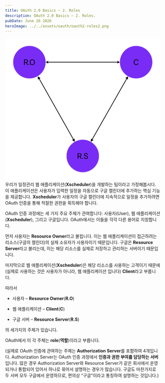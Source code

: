 ```yaml
---
title: OAuth 2.0 Basics – 2. Roles
description: OAuth 2.0 Basics – 2. Roles.
pubDate: June 26 2026
heroImage: ../../assets/oauth/oauth2-roles2.png
---
```

![oauth2-role](../../assets/oauth/oauth2-roles.jpg)
우리가 일정관리 웹 애플리케이션(**Xscheduler**)을 개발하는 팀이라고 가정해봅시다. 이 애플리케이션은 사용자가 입력한 일정을 자동으로 구글 캘린더에 추가하는 핵심 기능을 제공합니다. **Xscheduler**가 사용자의 구글 캘린더에 지속적으로 일정을 추가하려면 OAuth 인증을 통해 적절한 권한을 획득해야 합니다.

OAuth 인증 과정에는 세 가지 주요 주체가 관여합니다: 사용자(User), 웹 애플리케이션(**Xscheduler**), 그리고 구글입니다. OAuth에서는 이들을 각각 다른 용어로 지칭합니다.

먼저 사용자는 **Resource Owner**라고 불립니다. 이는 웹 애플리케이션이 접근하려는 리소스(구글의 캘린더)의 실제 소유자가 사용자이기 때문입니다. 구글은 **Resource Server**라고 불리는데, 이는 해당 리소스를 실제로 저장하고 관리하는 서버이기 때문입니다.

마지막으로 웹 애플리케이션(**Xscheduler**)은 해당 리소스를 사용하는 고객이기 때문에(실제로 사용하는 것은 사용자가 아니라, 웹 애플리케이션 입니다) **Client**라고 부릅니다.

따라서

- 사용자 – **Resource Owner**(**R.O**)

- 웹 애플리케이션 – **Client**(**C**)

- 구글 서버 – **Resource Server**(**R.S**)

의 세가지의 주체가 있습니다.

OAuth에서 이 각 주체는 **role**(**역할**)이라고 부릅니다.

(실제로 OAuth 인증에 관여하는 주체는 **Authorization Server**를 포함하여 4개입니다. Authorization Server는 OAuth 인증 과정에서 **인증과 권한 부여를 담당하는 서버**입니다. 많은 경우 Authorization Server와 Resource Server가 같은 회사에서 운영되거나 통합되어 있어서 하나로 묶어서 설명하는 경우가 많습니다. 구글도 마찬가지로 두 서버 모두 구글에서 운영하므로, 편의상 “구글”이라고 통칭하여 설명하는 것입니다.)



